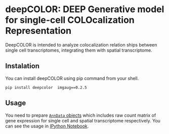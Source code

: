 # deepCOLOR: DEEP Generative model for single-cell COLOcalization Representation
DeepCOLOR is intended to analyze colocalization relation ships between single cell transcriptomes, integrating them with spatial transcriptome.

## Instalation
You can install deepCOLOR using pip command from your shell.
```shell
pip install deepcolor  imgaug==0.2.5
```

## Usage
You need to prepare [`AnnData` objects](https://anndata.readthedocs.io/en/latest/) which includes raw count matrix of gene expression for single cell and spatial transcriptome respectively. You can see the usage in [IPython Notebook](tutorial/deepcolor_tutorial.ipynb).